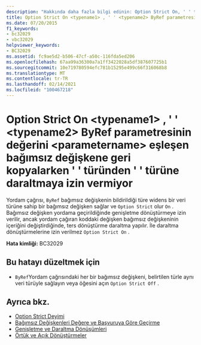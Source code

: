 ```yaml
---
description: "Hakkında daha fazla bilgi edinin: Option Strict On, ' ' türünün ' ' türüne <typename1> <typename2> , ByRef parametresinin değerini <parametername> eşleşen bağımsız değişkene geri kopyalarken ' ' türüne daraltmaya izin vermez"
title: Option Strict On <typename1> , ' ' <typename2> ByRef parametresinin değerini <parametername> eşleşen bağımsız değişkene geri kopyalarken ' ' türünden ' ' türüne daraltmaya izin vermiyor
ms.date: 07/20/2015
f1_keywords:
- bc32029
- vbc32029
helpviewer_keywords:
- BC32029
ms.assetid: fc9ae5d2-b506-47cf-a50c-116fda5ed206
ms.openlocfilehash: 67aa99a36300a7a1ff3422028a5df387607725b1
ms.sourcegitcommit: 10e719780594efc781b15295e499c66f316068b8
ms.translationtype: MT
ms.contentlocale: tr-TR
ms.lasthandoff: 02/14/2021
ms.locfileid: "100467218"
---
```

# <a name="option-strict-on-disallows-narrowing-from-type-typename1-to-type-typename2-in-copying-the-value-of-byref-parameter-parametername-back-to-the-matching-argument"></a>Option Strict On \<typename1> , ' ' \<typename2> ByRef parametresinin değerini \<parametername> eşleşen bağımsız değişkene geri kopyalarken ' ' türünden ' ' türüne daraltmaya izin vermiyor

Yordam çağrısı, `ByRef` bağımsız değişkenin bildirildiği türe widens bir veri türüne sahip bir bağımsız değişken sağlar ve `Option Strict` olur `On` . Bağımsız değişken yordama geçirildiğinde genişletme dönüştürmeye izin verilir, ancak yordam çağıran koddaki değişken bağımsız değişkeninin içeriğini değiştirdiğinde, ters dönüştürme daraltma yapılır. İle daraltma dönüştürmelerine izin verilmez `Option Strict On` .  
  
 **Hata kimliği:** BC32029  
  
## <a name="to-correct-this-error"></a>Bu hatayı düzeltmek için  
  
- `ByRef`Yordam çağrısındaki her bir bağımsız değişkeni, belirtilen türle aynı veri türüyle sağlayın veya öğesini açın `Option Strict Off` .  
  
## <a name="see-also"></a>Ayrıca bkz.

- [Option Strict Deyimi](../language-reference/statements/option-strict-statement.md)
- [Bağımsız Değişkenleri Değere ve Başvuruya Göre Geçirme](../programming-guide/language-features/procedures/passing-arguments-by-value-and-by-reference.md)
- [Genişletme ve Daraltma Dönüşümleri](../programming-guide/language-features/data-types/widening-and-narrowing-conversions.md)
- [Örtük ve Açık Dönüştürmeler](../programming-guide/language-features/data-types/implicit-and-explicit-conversions.md)
